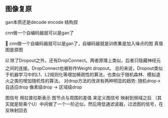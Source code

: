 
## 图像复原


gan本质还是decode encode 结构捏

cnn做一个自编码器就可以是gan了


🚡
cnn做一个自编码器就可以是gan了，自编码器就是训练集是加入噪点的图 真值图是原图

☑️
除了Dropout之外，还有DropConnect。两者原理上类似，后者只隐藏神经元之间的连接。DropConnect也被称作Weight dropout。
总的来说，Dropout类似于机器学习中的L1、L2规则化等增加稀疏性的算法，也类似于随机森林、模拟退火之类的增加随机性的算法。
对drop方法的改进有两种明显的趋势:
随机drop-> 自适应drop
像素级drop -> 区域级drop




图信号 用拉普拉斯表示 图节点与周围的差值 来定义图信号 映射到频域之后 
（其实就是矩乘个U）中间做了一个一阶近似，然后用低通滤波器，过滤图的信号，在反映射回去
